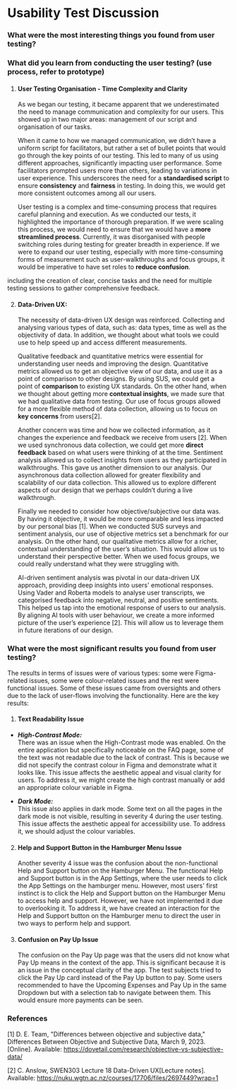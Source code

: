 # Usability Test Discussion

### What were the most interesting things you found from user testing?

### What did you learn from conducting the user testing? (use process, refer to prototype)
1. #### User Testing Organisation - Time Complexity and Clarity
    As we began our testing, it became apparent that we underestimated the need to manage communication and complexity for our users. This showed up in two major areas: management of our script and organisation of our tasks. 

    When it came to how we managed communication, we didn’t have a uniform script for facilitators, but rather a set of bullet points that would go through the key points of our testing. This led to many of us using different approaches, significantly impacting user performance. Some facilitators prompted users more than others, leading to variations in user experience. This underscores the need for a **standardised script**  to ensure **consistency** and **fairness** in testing. In doing this, we would get more consistent outcomes among all our users. 

    User testing is a complex and time-consuming process that requires careful planning and execution. As we conducted our tests, it highlighted the importance of thorough preparation. If we were scaling this process, we would need to ensure that we would have a **more streamlined process**. Currently, it was disorganised with people switching roles during testing for greater breadth in experience. If we were to expand our user testing, especially with more time-consuming forms of measurement such as user-walkthroughs and focus groups, it would be imperative to have set roles to **reduce confusion**.

including the creation of clear, concise tasks and the need for multiple testing sessions to gather comprehensive feedback.

2. #### Data-Driven UX:
    The necessity of data-driven UX design was reinforced. Collecting and analysing various types of data, such as: data types, time as well as the objectivity of data. In addition, we thought about what tools we could use to help speed up and access different measurements.

    Qualitative feedback and quantitative metrics were essential for understanding user needs and improving the design. Quantitative metrics allowed us to get an objective view of our data, and use it as a point of comparison to other designs. By using SUS, we could get a point of **comparison** to existing UX standards. On the other hand, when we thought about getting more **contextual insights**, we made sure that we had qualitative data from testing. Our use of focus groups allowed for a more flexible method of data collection, allowing us to focus on **key concerns** from users[2].

    Another concern was time and how we collected information, as it changes the experience and feedback we receive from users [2]. When we used synchronous data collection, we could get more **direct feedback** based on what users were thinking of at the time. Sentiment analysis allowed us to collect insights from users as they participated in walkthroughs. This gave us another dimension to our analysis. Our asynchronous data collection allowed for greater flexibility and scalability of our data collection. This allowed us to explore different aspects of our design that we perhaps couldn’t during a live walkthrough.

    Finally we needed to consider how objective/subjective our data was. By having it objective, it would be more comparable and less impacted by our personal bias [1]. When we conducted SUS surveys and sentiment analysis, our use of objective metrics set a benchmark for our analysis. On the other hand, our qualitative metrics allow for a richer, contextual understanding of the user’s situation. This would allow us to understand their perspective better. When we used focus groups, we could really understand what they were struggling with.  

    AI-driven sentiment analysis was pivotal in our data-driven UX approach, providing deep insights into users' emotional responses. Using Vader and Roberta models to analyse user transcripts, we categorised feedback into negative, neutral, and positive sentiments. This helped us tap into the emotional response of users to our analysis. By aligning AI tools with user behaviour, we create a more informed picture of the user’s experience [2]. This will allow us to leverage them in future iterations of our design.


### What were the most significant results you found from user testing? 

The results in terms of issues were of various types: some were Figma-related issues, some were colour-related issues and the rest were functional issues. Some of these issues came from oversights and others due to the lack of user-flows involving the functionality. Here are the key results:

1. #### Text Readability Issue
- _**High-Contrast Mode:**_ \
There was an issue when the High-Contrast mode was enabled. On the entire application but specifically noticeable on the FAQ page, some of the text was not readable due to the lack of contrast. This is because we did not specify the contrast colour in Figma and demonstrate what it looks like. This issue affects the aesthetic appeal and visual clarity for users. To address it, we might create the high contrast manually or add an appropriate colour variable in Figma.

- _**Dark Mode:**_ \
This issue also applies in dark mode. Some text on all the pages in the dark mode is not visible, resulting in severity 4 during the user testing. This issue affects the aesthetic appeal for accessibility use. To address it, we should adjust the colour variables.

2. #### Help and Support Button in the Hamburger Menu Issue

    Another severity 4 issue was the confusion about the non-functional Help and Support button on the Hamburger Menu. The functional Help and Support button is in the App Settings, where the user needs to click the App Settings on the hamburger menu. However, most users' first instinct is to click the Help and Support button on the Hamburger Menu to access help and support. However, we have not implemented it due to overlooking it. To address it, we have created an interaction for the Help and Support button on the Hamburger menu to direct the user in two ways to perform help and support.

3. #### Confusion on Pay Up Issue
    The confusion on the Pay Up page was that the users did not know what Pay Up means in the context of the app. This is significant because it is an issue in the conceptual clarity of the app. The test subjects tried to click the Pay Up card instead of the Pay Up button to pay. Some users recommended to have the Upcoming Expenses and Pay Up in the same Dropdown but with a selection tab to navigate between them. This would ensure more payments can be seen.


### References
[1] D. E. Team, "Differences between objective and subjective data," Differences Between Objective and Subjective Data, March 9, 2023. [Online]. Available: https://dovetail.com/research/objective-vs-subjective-data/

[2] C. Anslow, SWEN303 Lecture 18 Data-Driven UX[Lecture notes]. Available: https://nuku.wgtn.ac.nz/courses/17706/files/2697449?wrap=1
